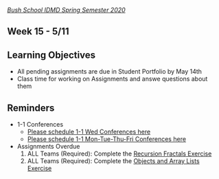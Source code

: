 [_Bush School IDMD Spring Semester 2020_](https://chandrunarayan.github.io/idmd/)

## Week 15 - 5/11

## Learning Objectives
* All pending assignments are due in Student Portfolio by May 14th
* Class time for working on Assignments and answe questions about them

## Reminders
* 1-1 Conferences
    *    [Please schedule 1-1 Wed Conferences here](https://calendly.com/chandru-narayan/conf_wed_idmd_a_block)
    *    [Please schedule 1-1 Mon-Tue-Thu-Fri Conferences here](https://calendly.com/chandru-narayan/conf_montuethufri)
* Assignments Overdue
    1.    ALL Teams (Required): Complete the [Recursion Fractals Exercise](https://bush.myschoolapp.com/app/faculty#assignmentdetail/12657985/20838266/0/academicclass--109608285--0--assignments)
    1.    ALL Teams (Required): Complete the [Objects and Array Lists Exercise](https://bush.myschoolapp.com/app/faculty#assignmentdetail/12763849/21036259/0/academicclass--109608285--0--assignments)
